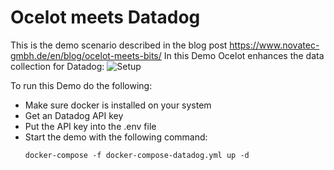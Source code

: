 # Ocelot meets Datadog

This is the demo scenario described in the blog post https://www.novatec-gmbh.de/en/blog/ocelot-meets-bits/
In this Demo Ocelot enhances the data collection for Datadog:
![Setup](https://www.novatec-gmbh.de/wp-content/uploads/ocelot-datadog-landscape.png)

To run this Demo do the following:
- Make sure docker is installed on your system
- Get an Datadog API key
- Put the API key into the .env file
- Start the demo with the following command:
  ```
  docker-compose -f docker-compose-datadog.yml up -d
  ```